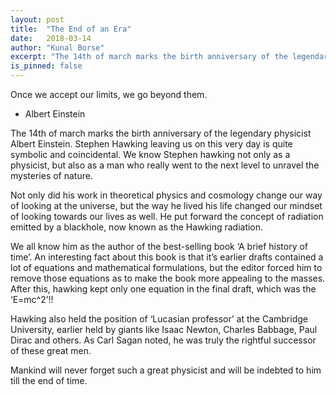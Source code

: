 ```yaml
---
layout: post
title:  "The End of an Era"
date:   2018-03-14
author: "Kunal Borse"
excerpt: "The 14th of march marks the birth anniversary of the legendary physicist Albert Einstein. Stephen Hawking leaving us on this very day is quite symbolic and coincidental."
is_pinned: false
---
```


Once we accept our limits, we go beyond them.

- Albert Einstein

The 14th of march marks the birth anniversary of the legendary physicist Albert Einstein. Stephen Hawking leaving us on this very day is quite symbolic and coincidental. We know Stephen hawking not only as a physicist, but also as a man who really went to the next level to unravel the mysteries of nature.

Not only did his work in theoretical physics and cosmology change our way of looking at the universe, but the way he lived his life changed our mindset of looking towards our lives as well. He put forward the concept of radiation emitted by a blackhole, now known as the Hawking radiation.

We all know him as the author of the best-selling book ‘A brief history of time’. An interesting fact about this book is that it’s earlier drafts contained a lot of equations and mathematical formulations, but the editor forced him to remove those equations as to make the book more appealing to the masses. After this, hawking kept only one equation in the final draft, which was the ‘E=mc^2’!!

Hawking also held the position of ‘Lucasian professor’ at the Cambridge University, earlier held by giants like Isaac Newton, Charles Babbage, Paul Dirac and others. As Carl Sagan noted, he was truly the rightful successor of these great men.

Mankind will never forget such a great physicist and will be indebted to him till the end of time.
